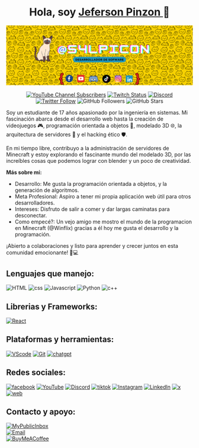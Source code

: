 <div align="center">
<h1 align="center">Hola, soy <a href="https://s4lpicon.dev">Jeferson Pinzon </a> 👋</h1>
<img src="https://raw.githubusercontent.com/S4LPICON/S4LPICON/master/s4lpicon_github_profile.png">

[![YouTube Channel Subscribers](https://img.shields.io/youtube/channel/subscribers/UCKpGqA0vn_un_0v1lh4hGag?style=social)](https://youtube.com/@S4LPICON?si=MQD4HUHyBVdxJfwa1)
[![Twitch Status](https://img.shields.io/twitch/status/s4lpicon?style=social)](https://twitch.com/s4lpicon1)
[![Discord](https://img.shields.io/discord/1141185365751898164?style=social&label=Discord&logo=discord)](https://discord.com/users/s4lpicon)
[![Twitter Follow](https://img.shields.io/twitter/follow/s4lpicon?style=social)](https://twitter.com/s4lpicon1)
![GitHub Followers](https://img.shields.io/github/followers/S4LPICON?style=social)
![GitHub Stars](https://img.shields.io/github/stars/S4LPICON?style=social)
</div>
<div aling="center">
<p>Soy un estudiante de 17 años apasionado por la ingeniería en sistemas. Mi fascinación abarca desde el desarrollo web hasta la creación de videojuegos 🎮, programación orientada a objetos 🧠, modelado 3D 🌐, la arquitectura de servidores 🚀 y el hacking ético 🛡️.</p>

<p>En mi tiempo libre, contribuyo a la administración de servidores de Minecraft y estoy explorando el fascinante mundo del modelado 3D, por las increíbles cosas que podemos lograr con blender y un poco de creatividad.</p>

**Más sobre mí:**
- Desarrollo: Me gusta la programación orientada a objetos, y la generación de algoritmos.
- Meta Profesional: Aspiro a tener mi propia aplicación web útil para otros desarrolladores.
- Intereses: Disfruto de salir a comer y dar largas caminatas para desconectar.
- Como empecé?: Un vejo amigo me mostro el mundo de la programacion en Minecraft (@Winflix) gracias a él hoy me gusta el desarrollo y la programación.

¡Abierto a colaboraciones y listo para aprender y crecer juntos en esta comunidad emocionante! 🚀💻

## Lenguajes que manejo:
![HTML](https://img.shields.io/badge/HTML5-E34F26?style=for-the-badge&logo=html5&logoColor=white&labelColor=101010)
![css](https://img.shields.io/badge/CSS-1572B6?style=for-the-badge&logo=css3&logoColor=white&labelColor=101010)
![Javascript](https://img.shields.io/badge/Java_Script-F7DF1E?style=for-the-badge&logo=javascript&logoColor=white&labelColor=101010)
![Python](https://img.shields.io/badge/PYTHON-3776AB?style=for-the-badge&logo=python&logoColor=white&labelColor=101010)
![c++](https://img.shields.io/badge/C++-00599C?style=for-the-badge&logo=cplusplus&logoColor=white&labelColor=101010)</br>

## Librerias y Frameworks:

[![React](https://img.shields.io/badge/react-61DAFB?style=for-the-badge&logo=react&logoColor=white&labelColor=101010)](https://react.dev/)

## Plataformas y herramientas:

[![VScode](https://img.shields.io/badge/vscode-007ACC?style=for-the-badge&logo=visualstudiocode&logoColor=white&labelColor=101010)](https://code.visualstudio.com/)
[![Git](https://img.shields.io/badge/git-F05032?style=for-the-badge&logo=git&logoColor=white&labelColor=101010)](https://git-scm.com/)
[![chatgpt](https://img.shields.io/badge/Openai-412991?style=for-the-badge&logo=openai&logoColor=white&labelColor=101010)](https://openai.com/)

## Redes sociales:

[![facebook](https://img.shields.io/badge/Facebook-@Jeferson_Pinzon-0866FF?style=for-the-badge&logo=facebook&logoColor=white&labelColor=101010)]([https://twitter.com/S4LPICON](https://www.facebook.com/profile.php?id=100007572617385))
[![YouTube](https://img.shields.io/badge/YouTube-@S4LPICON-FF0000?style=for-the-badge&logo=youtube&logoColor=white&labelColor=101010)]([https://devexperto.com/youtube](https://www.youtube.com/channel/UCKpGqA0vn_un_0v1lh4hGag))
[![Discord](https://img.shields.io/badge/Discord-@S4LPICON-5865F2?style=for-the-badge&logo=discord&logoColor=white&labelColor=101010)](https://discord.com/users/s4lpicon)
[![tiktok](https://img.shields.io/badge/Tiktok-@S4LPICON-000000?style=for-the-badge&logo=tiktok&logoColor=white&labelColor=101010)](https://tiktok.com/la_mitocondria_sdlg)
[![Instagram](https://img.shields.io/badge/Instagram-@jeferson.pinz-E4405F?style=for-the-badge&logo=instagram&logoColor=white&labelColor=101010)](https:instagram/jeferson.pinz)
[![LinkedIn](https://img.shields.io/badge/LinkedIn-Jeferson_Pinzon-0077B5?style=for-the-badge&logo=linkedin&logoColor=white&labelColor=101010)]([https://www.linkedin.com/in/jeferson-pinzon-799b99272/)
[![x](https://img.shields.io/badge/Twiter-@S4LPICON-000000?style=for-the-badge&logo=x&logoColor=white&labelColor=101010)](https://twitter.com/S4LPICON)
[![web](https://img.shields.io/badge/Web-s4lpicon.dev-1DA1F2?style=for-the-badge&logo=x&logoColor=white&labelColor=101010)](https://s4lpicon.dev)


## Contacto y apoyo:

[![MyPublicInbox](https://img.shields.io/badge/Contacto_Publico-Proximamnete-orange?style=for-the-badge&logo=Microsoft+Outlook&logoColor=white&labelColor=101010)]()
</br>
[![Email](https://img.shields.io/badge/contacto.s4lpicon@gmail.com-email_personal-D14836?style=for-the-badge&logo=gmail&logoColor=white&labelColor=101010)](mailto:contacto.s4lpicon@gmail.com)
</br>
[![BuyMeACoffee](https://img.shields.io/badge/Cómprame_un_Café-apoya_mi_aprendizaje-FFDD00?style=for-the-badge&logo=buy-me-a-coffee&logoColor=white&labelColor=101010)]([https://www.buymeacoffee.com/mouredev](https://www.buymeacoffee.com/jeffersonp7))
